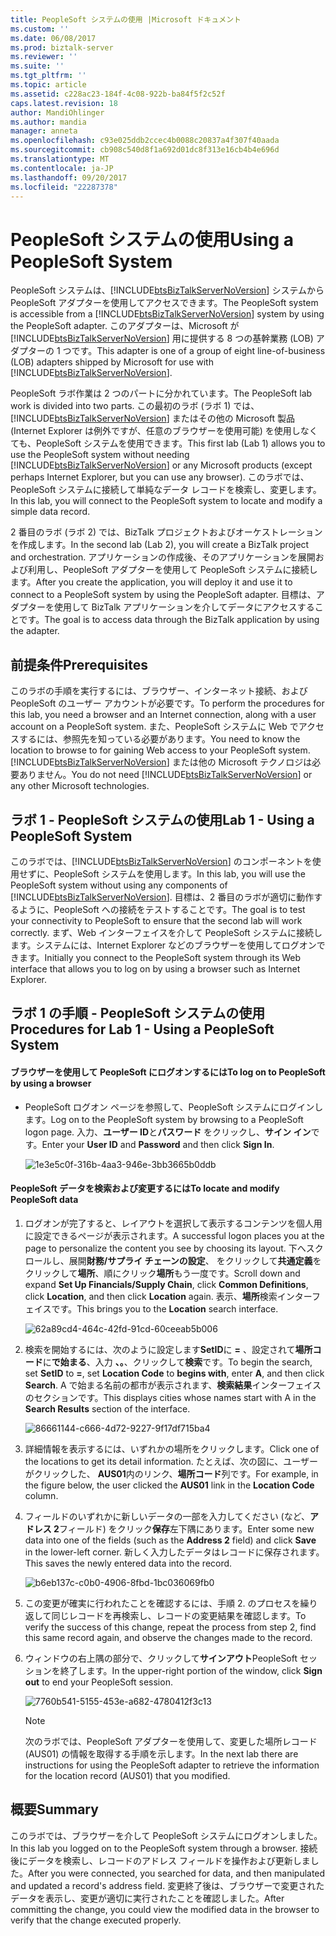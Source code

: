 ```yaml
---
title: PeopleSoft システムの使用 |Microsoft ドキュメント
ms.custom: ''
ms.date: 06/08/2017
ms.prod: biztalk-server
ms.reviewer: ''
ms.suite: ''
ms.tgt_pltfrm: ''
ms.topic: article
ms.assetid: c228ac23-184f-4c08-922b-ba84f5f2c52f
caps.latest.revision: 18
author: MandiOhlinger
ms.author: mandia
manager: anneta
ms.openlocfilehash: c93e025ddb2ccec4b0088c20837a4f307f40aada
ms.sourcegitcommit: cb908c540d8f1a692d01dc8f313e16cb4b4e696d
ms.translationtype: MT
ms.contentlocale: ja-JP
ms.lasthandoff: 09/20/2017
ms.locfileid: "22287378"
---
```

# <a name="using-a-peoplesoft-system"></a><span data-ttu-id="6ef7b-102">PeopleSoft システムの使用</span><span class="sxs-lookup"><span data-stu-id="6ef7b-102">Using a PeopleSoft System</span></span>
<span data-ttu-id="6ef7b-103">PeopleSoft システムは、[!INCLUDE[btsBizTalkServerNoVersion](../includes/btsbiztalkservernoversion-md.md)] システムから PeopleSoft アダプターを使用してアクセスできます。</span><span class="sxs-lookup"><span data-stu-id="6ef7b-103">The PeopleSoft system is accessible from a [!INCLUDE[btsBizTalkServerNoVersion](../includes/btsbiztalkservernoversion-md.md)] system by using the PeopleSoft adapter.</span></span> <span data-ttu-id="6ef7b-104">このアダプターは、Microsoft が [!INCLUDE[btsBizTalkServerNoVersion](../includes/btsbiztalkservernoversion-md.md)] 用に提供する 8 つの基幹業務 (LOB) アダプターの 1 つです。</span><span class="sxs-lookup"><span data-stu-id="6ef7b-104">This adapter is one of a group of eight line-of-business (LOB) adapters shipped by Microsoft for use with [!INCLUDE[btsBizTalkServerNoVersion](../includes/btsbiztalkservernoversion-md.md)].</span></span>  
  
 <span data-ttu-id="6ef7b-105">PeopleSoft ラボ作業は 2 つのパートに分かれています。</span><span class="sxs-lookup"><span data-stu-id="6ef7b-105">The PeopleSoft lab work is divided into two parts.</span></span> <span data-ttu-id="6ef7b-106">この最初のラボ (ラボ 1) では、[!INCLUDE[btsBizTalkServerNoVersion](../includes/btsbiztalkservernoversion-md.md)] またはその他の Microsoft 製品 (Internet Explorer は例外ですが、任意のブラウザーを使用可能) を使用しなくても、PeopleSoft システムを使用できます。</span><span class="sxs-lookup"><span data-stu-id="6ef7b-106">This first lab (Lab 1) allows you to use the PeopleSoft system without needing [!INCLUDE[btsBizTalkServerNoVersion](../includes/btsbiztalkservernoversion-md.md)] or any Microsoft products (except perhaps Internet Explorer, but you can use any browser).</span></span> <span data-ttu-id="6ef7b-107">このラボでは、PeopleSoft システムに接続して単純なデータ レコードを検索し、変更します。</span><span class="sxs-lookup"><span data-stu-id="6ef7b-107">In this lab, you will connect to the PeopleSoft system to locate and modify a simple data record.</span></span>  
  
 <span data-ttu-id="6ef7b-108">2 番目のラボ (ラボ 2) では、BizTalk プロジェクトおよびオーケストレーションを作成します。</span><span class="sxs-lookup"><span data-stu-id="6ef7b-108">In the second lab (Lab 2), you will create a BizTalk project and orchestration.</span></span> <span data-ttu-id="6ef7b-109">アプリケーションの作成後、そのアプリケーションを展開および利用し、PeopleSoft アダプターを使用して PeopleSoft システムに接続します。</span><span class="sxs-lookup"><span data-stu-id="6ef7b-109">After you create the application, you will deploy it and use it to connect to a PeopleSoft system by using the PeopleSoft adapter.</span></span> <span data-ttu-id="6ef7b-110">目標は、アダプターを使用して BizTalk アプリケーションを介してデータにアクセスすることです。</span><span class="sxs-lookup"><span data-stu-id="6ef7b-110">The goal is to access data through the BizTalk application by using the adapter.</span></span>  
  
## <a name="prerequisites"></a><span data-ttu-id="6ef7b-111">前提条件</span><span class="sxs-lookup"><span data-stu-id="6ef7b-111">Prerequisites</span></span>  
 <span data-ttu-id="6ef7b-112">このラボの手順を実行するには、ブラウザー、インターネット接続、および PeopleSoft のユーザー アカウントが必要です。</span><span class="sxs-lookup"><span data-stu-id="6ef7b-112">To perform the procedures for this lab, you need a browser and an Internet connection, along with a user account on a PeopleSoft system.</span></span> <span data-ttu-id="6ef7b-113">また、PeopleSoft システムに Web でアクセスするには、参照先を知っている必要があります。</span><span class="sxs-lookup"><span data-stu-id="6ef7b-113">You need to know the location to browse to for gaining Web access to your PeopleSoft system.</span></span> <span data-ttu-id="6ef7b-114">[!INCLUDE[btsBizTalkServerNoVersion](../includes/btsbiztalkservernoversion-md.md)] または他の Microsoft テクノロジは必要ありません。</span><span class="sxs-lookup"><span data-stu-id="6ef7b-114">You do not need [!INCLUDE[btsBizTalkServerNoVersion](../includes/btsbiztalkservernoversion-md.md)] or any other Microsoft technologies.</span></span>  
  
## <a name="lab-1---using-a-peoplesoft-system"></a><span data-ttu-id="6ef7b-115">ラボ 1 - PeopleSoft システムの使用</span><span class="sxs-lookup"><span data-stu-id="6ef7b-115">Lab 1 - Using a PeopleSoft System</span></span>  
 <span data-ttu-id="6ef7b-116">このラボでは、[!INCLUDE[btsBizTalkServerNoVersion](../includes/btsbiztalkservernoversion-md.md)] のコンポーネントを使用せずに、PeopleSoft システムを使用します。</span><span class="sxs-lookup"><span data-stu-id="6ef7b-116">In this lab, you will use the PeopleSoft system without using any components of [!INCLUDE[btsBizTalkServerNoVersion](../includes/btsbiztalkservernoversion-md.md)].</span></span> <span data-ttu-id="6ef7b-117">目標は、2 番目のラボが適切に動作するように、PeopleSoft への接続をテストすることです。</span><span class="sxs-lookup"><span data-stu-id="6ef7b-117">The goal is to test your connectivity to PeopleSoft to ensure that the second lab will work correctly.</span></span> <span data-ttu-id="6ef7b-118">まず、Web インターフェイスを介して PeopleSoft システムに接続します。システムには、Internet Explorer などのブラウザーを使用してログオンできます。</span><span class="sxs-lookup"><span data-stu-id="6ef7b-118">Initially you connect to the PeopleSoft system through its Web interface that allows you to log on by using a browser such as Internet Explorer.</span></span>  
  
## <a name="procedures-for-lab-1---using-a-peoplesoft-system"></a><span data-ttu-id="6ef7b-119">ラボ 1 の手順 - PeopleSoft システムの使用</span><span class="sxs-lookup"><span data-stu-id="6ef7b-119">Procedures for Lab 1 - Using a PeopleSoft System</span></span>  
  
#### <a name="to-log-on-to-peoplesoft-by-using-a-browser"></a><span data-ttu-id="6ef7b-120">ブラウザーを使用して PeopleSoft にログオンするには</span><span class="sxs-lookup"><span data-stu-id="6ef7b-120">To log on to PeopleSoft by using a browser</span></span>  
  
-   <span data-ttu-id="6ef7b-121">PeopleSoft ログオン ページを参照して、PeopleSoft システムにログインします。</span><span class="sxs-lookup"><span data-stu-id="6ef7b-121">Log on to the PeopleSoft system by browsing to a PeopleSoft logon page.</span></span> <span data-ttu-id="6ef7b-122">入力、**ユーザー ID**と**パスワード** をクリックし、**サイン イン**です。</span><span class="sxs-lookup"><span data-stu-id="6ef7b-122">Enter your **User ID** and **Password** and then click **Sign In**.</span></span>  
  
     ![](../core/media/1e3e5c0f-316b-4aa3-946e-3bb3665b0ddb.gif "1e3e5c0f-316b-4aa3-946e-3bb3665b0ddb")  
  
#### <a name="to-locate-and-modify-peoplesoft-data"></a><span data-ttu-id="6ef7b-123">PeopleSoft データを検索および変更するには</span><span class="sxs-lookup"><span data-stu-id="6ef7b-123">To locate and modify PeopleSoft data</span></span>  
  
1.  <span data-ttu-id="6ef7b-124">ログオンが完了すると、レイアウトを選択して表示するコンテンツを個人用に設定できるページが表示されます。</span><span class="sxs-lookup"><span data-stu-id="6ef7b-124">A successful logon places you at the page to personalize the content you see by choosing its layout.</span></span> <span data-ttu-id="6ef7b-125">下へスクロールし、展開**財務/サプライ チェーンの設定**、 をクリックして**共通定義**をクリックして**場所**、順にクリック**場所**もう一度です。</span><span class="sxs-lookup"><span data-stu-id="6ef7b-125">Scroll down and expand **Set Up Financials/Supply Chain**, click **Common Definitions**, click **Location**, and then click **Location** again.</span></span> <span data-ttu-id="6ef7b-126">表示、**場所**検索インターフェイスです。</span><span class="sxs-lookup"><span data-stu-id="6ef7b-126">This brings you to the **Location** search interface.</span></span>  
  
     ![](../core/media/62a89cd4-464c-42fd-91cd-60ceeab5b006.gif "62a89cd4-464c-42fd-91cd-60ceeab5b006")  
  
2.  <span data-ttu-id="6ef7b-127">検索を開始するには、次のように設定します**SetID**に **=** 、設定されて**場所コード**に**で始まる**、入力 **、。**、クリックして**検索**です。</span><span class="sxs-lookup"><span data-stu-id="6ef7b-127">To begin the search, set **SetID** to **=**, set **Location Code** to **begins with**, enter **A**, and then click **Search**.</span></span> <span data-ttu-id="6ef7b-128">A で始まる名前の都市が表示されます、**検索結果**インターフェイスのセクションです。</span><span class="sxs-lookup"><span data-stu-id="6ef7b-128">This displays cities whose names start with A in the **Search Results** section of the interface.</span></span>  
  
     ![](../core/media/86661144-c666-4d72-9227-9f17df715ba4.gif "86661144-c666-4d72-9227-9f17df715ba4")  
  
3.  <span data-ttu-id="6ef7b-129">詳細情報を表示するには、いずれかの場所をクリックします。</span><span class="sxs-lookup"><span data-stu-id="6ef7b-129">Click one of the locations to get its detail information.</span></span> <span data-ttu-id="6ef7b-130">たとえば、次の図に、ユーザーがクリックした、 **AUS01**内のリンク、**場所コード**列です。</span><span class="sxs-lookup"><span data-stu-id="6ef7b-130">For example, in the figure below, the user clicked the **AUS01** link in the **Location Code** column.</span></span>  
  
4.  <span data-ttu-id="6ef7b-131">フィールドのいずれかに新しいデータの一部を入力してください (など、**アドレス 2**フィールド) をクリック**保存**左下隅にあります。</span><span class="sxs-lookup"><span data-stu-id="6ef7b-131">Enter some new data into one of the fields (such as the **Address 2** field) and click **Save** in the lower-left corner.</span></span> <span data-ttu-id="6ef7b-132">新しく入力したデータはレコードに保存されます。</span><span class="sxs-lookup"><span data-stu-id="6ef7b-132">This saves the newly entered data into the record.</span></span>  
  
     ![](../core/media/b6eb137c-c0b0-4906-8fbd-1bc036069fb0.gif "b6eb137c-c0b0-4906-8fbd-1bc036069fb0")  
  
5.  <span data-ttu-id="6ef7b-133">この変更が確実に行われたことを確認するには、手順 2. のプロセスを繰り返して同じレコードを再検索し、レコードの変更結果を確認します。</span><span class="sxs-lookup"><span data-stu-id="6ef7b-133">To verify the success of this change, repeat the process from step 2, find this same record again, and observe the changes made to the record.</span></span>  
  
6.  <span data-ttu-id="6ef7b-134">ウィンドウの右上隅の部分で、クリックして**サインアウト**PeopleSoft セッションを終了します。</span><span class="sxs-lookup"><span data-stu-id="6ef7b-134">In the upper-right portion of the window, click **Sign out** to end your PeopleSoft session.</span></span>  
  
     ![](../core/media/7760b541-5155-453e-a682-4780412f3c13.gif "7760b541-5155-453e-a682-4780412f3c13")  
  
    > [!NOTE]
    >  <span data-ttu-id="6ef7b-135">次のラボでは、PeopleSoft アダプターを使用して、変更した場所レコード (AUS01) の情報を取得する手順を示します。</span><span class="sxs-lookup"><span data-stu-id="6ef7b-135">In the next lab there are instructions for using the PeopleSoft adapter to retrieve the information for the location record (AUS01) that you modified.</span></span>  
  
## <a name="summary"></a><span data-ttu-id="6ef7b-136">概要</span><span class="sxs-lookup"><span data-stu-id="6ef7b-136">Summary</span></span>  
 <span data-ttu-id="6ef7b-137">このラボでは、ブラウザーを介して PeopleSoft システムにログオンしました。</span><span class="sxs-lookup"><span data-stu-id="6ef7b-137">In this lab you logged on to the PeopleSoft system through a browser.</span></span> <span data-ttu-id="6ef7b-138">接続後にデータを検索し、レコードのアドレス フィールドを操作および更新しました。</span><span class="sxs-lookup"><span data-stu-id="6ef7b-138">After you were connected, you searched for data, and then manipulated and updated a record's address field.</span></span> <span data-ttu-id="6ef7b-139">変更終了後は、ブラウザーで変更されたデータを表示し、変更が適切に実行されたことを確認しました。</span><span class="sxs-lookup"><span data-stu-id="6ef7b-139">After committing the change, you could view the modified data in the browser to verify that the change executed properly.</span></span>
